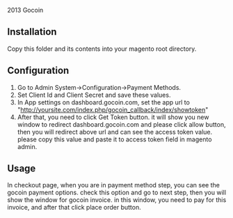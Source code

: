 2013 Gocoin

Installation
------------
Copy this folder and its contents into your magento root directory.

Configuration
-------------
1. Go to Admin System->Configuration->Payment Methods.
2. Set Client Id and Client Secret and save these values.
3. In App settings on dashboard.gocoin.com, set the app url to "http://yoursite.com/index.php/gocoin_callback/index/showtoken"
3. After that, you need to click Get Token button. it will show you new window to redirect dashboard.gocoin.com and please click allow button, then you will redirect above url and can see the access token value. please copy this value and paste it to access token field in magento admin.

Usage
-----
In checkout page, when you are in payment method step, you can see the gocoin payment options.
check this option and go to next step, then you will show the window for gocoin invoice.
in this window, you need to pay for this invoice, and after that click place order button.

	
	